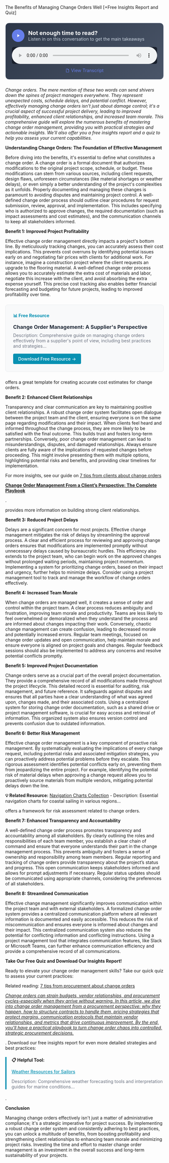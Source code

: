The Benefits of Managing Change Orders Well [+Free Insights Report and Quiz]


<div style="background: linear-gradient(135deg, #2D3748 0%, #4A5568 100%); padding: 20px; border-radius: 12px; margin: 24px 0; border: 1px solid #E2E8F0;">
  <div style="display: flex; align-items: center; gap: 12px; margin-bottom: 16px;">
    <div style="width: 40px; height: 40px; background: #667eea; border-radius: 50%; display: flex; align-items: center; justify-content: center;">
      <svg width="16" height="16" viewBox="0 0 24 24" fill="white">
        <path d="M8 5v14l11-7z"/>
      </svg>
    </div>
    <div>
      <h3 style="color: white; margin: 0; font-size: 18px; font-weight: bold;">Not enough time to read?</h3>
      <p style="color: #CBD5E0; margin: 0; font-size: 14px;">Listen in on this conversation to get the main takeaways</p>
    </div>
  </div>
  <audio controls style="width: 100%; background: #1A202C; border-radius: 6px;">
    <source src="/podcasts/audio/post-16.wav" type="audio/wav">
    Your browser does not support the audio element.
  </audio>
  <div style="margin-top: 12px; text-align: center;">
    <a href="/podcasts/transcripts/post-16-transcript.txt" 
       style="color: #667eea; text-decoration: none; font-size: 14px; display: inline-flex; align-items: center; gap: 4px;"
       target="_blank">
      <svg width="14" height="14" viewBox="0 0 24 24" fill="currentColor">
        <path d="M14,2H6A2,2 0 0,0 4,4V20A2,2 0 0,0 6,22H18A2,2 0 0,0 20,20V8L14,2M18,20H6V4H13V9H18V20Z"/>
      </svg>
      View Transcript
    </a>
  </div>
</div>

  <p><i>Change orders.  The mere mention of these two words can send shivers down the spines of project managers everywhere.  They represent unexpected costs, schedule delays, and potential conflict. However,  effectively managing change orders isn't just about damage control; it's a crucial aspect of successful project delivery, leading to improved profitability, enhanced client relationships, and increased team morale. This comprehensive guide will explore the numerous benefits of mastering change order management, providing you with practical strategies and actionable insights.  We'll also offer you a free insights report and a quiz to help you assess your current capabilities.</i></p>  <p><b>Understanding Change Orders: The Foundation of Effective Management</b></p>

<p>Before diving into the benefits, it's essential to define what constitutes a change order.  A change order is a formal document that authorizes modifications to the original project scope, schedule, or budget. These modifications can stem from various sources, including client requests, design flaws, unforeseen circumstances (like material shortages or weather delays), or even simply a better understanding of the project's complexities as it unfolds.  Properly documenting and managing these changes is paramount to avoiding disputes and maintaining project control.  A well-defined change order process should outline clear procedures for request submission, review, approval, and implementation.  This includes specifying who is authorized to approve changes, the required documentation (such as impact assessments and cost estimates), and the communication channels to keep all stakeholders informed.</p>  <p><b>Benefit 1: Improved Project Profitability</b></p>

<p>Effective change order management directly impacts a project's bottom line. By meticulously tracking changes, you can accurately assess their cost implications.  This prevents cost overruns by identifying potential issues early on and negotiating fair prices with clients for additional work.  For instance, imagine a construction project where the client requests an upgrade to the flooring material.  A well-defined change order process allows you to accurately estimate the extra cost of materials and labor, negotiate this increase with the client, and avoid absorbing the extra expense yourself.  This precise cost tracking also enables better financial forecasting and budgeting for future projects, leading to improved profitability over time.  <div style="background: #f8f9fa; border: 1px solid #e9ecef; border-radius: 8px; padding: 24px; margin: 24px 0;">
<h4 style="color: #0891b2; margin: 0 0 12px 0;">📊 Free Resource</h4>
<h3 style="margin: 0 0 8px 0;"><a href="/resources/change-order-management" style="color: #1f2937; text-decoration: none;">Change Order Management: A Supplier's Perspective</a></h3>
<p style="color: #6b7280; margin: 0 0 16px 0; font-size: 14px;">Description: Comprehensive guide on managing change orders effectively from a supplier's point of view, including best practices and strategies...</p>
<a href="/resources/change-order-management" style="background: #0891b2; color: white; padding: 8px 16px; border-radius: 4px; text-decoration: none; font-weight: 500; display: inline-block;">Download Free Resource →</a>
</div> offers a great template for creating accurate cost estimates for change orders.</p>  <p><b>Benefit 2: Enhanced Client Relationships</b></p>

<p>Transparency and clear communication are key to maintaining positive client relationships.  A robust change order system facilitates open dialogue between the project team and the client, ensuring everyone is on the same page regarding modifications and their impact.  When clients feel heard and informed throughout the change process, they are more likely to be satisfied with the final outcome.  This builds trust and fosters long-term partnerships.  Conversely, poor change order management can lead to misunderstandings, disputes, and damaged relationships.  Always ensure clients are fully aware of the implications of requested changes before proceeding.  This might involve presenting them with multiple options, highlighting potential risks and benefits, and providing clear timelines for implementation. <p>For more insights, see our guide on <a href="/posts/post-10">7 tips from clients about change orders  <p><b>Change Order Management From a Client’s Perspective: The Complete Playbook</b></p></a>.</p> provides more information on building strong client relationships.</p>  <p><b>Benefit 3: Reduced Project Delays</b></p>

<p>Delays are a significant concern for most projects. Effective change management mitigates the risk of delays by streamlining the approval process. A clear and efficient process for reviewing and approving change orders ensures that modifications are implemented promptly without unnecessary delays caused by bureaucratic hurdles.  This efficiency also extends to the project team, who can begin work on the approved changes without prolonged waiting periods, maintaining project momentum.  Implementing a system for prioritizing change orders, based on their impact and urgency, further helps to minimize delays.  Consider using a project management tool to track and manage the workflow of change orders effectively.</p>  <p><b>Benefit 4: Increased Team Morale</b></p>

<p>When change orders are managed well, it creates a sense of order and control within the project team.  A clear process reduces ambiguity and frustration, improving team morale and productivity.  Teams are less likely to feel overwhelmed or demoralized when they understand the process and are informed about changes impacting their work.  Conversely, chaotic change management can create confusion, leading to decreased morale and potentially increased errors.  Regular team meetings, focused on change order updates and open communication, help maintain morale and ensure everyone is aligned on project goals and changes. Regular feedback sessions should also be implemented to address any concerns and resolve potential conflicts promptly.</p>  <p><b>Benefit 5: Improved Project Documentation</b></p>

<p>Change orders serve as a crucial part of the overall project documentation. They provide a comprehensive record of all modifications made throughout the project lifecycle.  This detailed record is essential for auditing, risk management, and future reference.  It safeguards against disputes and ensures that all parties have a clear understanding of what was agreed upon, changes made, and their associated costs.  Using a centralized system for storing change order documentation, such as a shared drive or project management software, is crucial for easy access and retrieval of information. This organized system also ensures version control and prevents confusion due to outdated information.</p>  <p><b>Benefit 6: Better Risk Management</b></p>

<p>Effective change order management is a key component of proactive risk management. By systematically evaluating the implications of every change request, including potential risks and associated mitigation strategies, you can proactively address potential problems before they escalate.  This rigorous assessment identifies potential conflicts early on, preventing them from jeopardizing the entire project. For example, identifying the potential risk of material delays when approving a change request allows you to proactively source materials from multiple vendors, mitigating potential delays down the line.  <p><b>💡 Related Resource:</b> <a href="/resources/navigation-charts">Navigation Charts Collection</a> - Description: Essential navigation charts for coastal sailing in various regions...</p> offers a framework for risk assessment related to change orders.</p>  <p><b>Benefit 7: Enhanced Transparency and Accountability</b></p>

<p>A well-defined change order process promotes transparency and accountability among all stakeholders. By clearly outlining the roles and responsibilities of each team member, you establish a clear chain of command and ensure that everyone understands their part in the change management process.  This prevents ambiguity and fosters a sense of ownership and responsibility among team members.  Regular reporting and tracking of change orders provide transparency about the project’s status and progress.  This open communication keeps stakeholders informed and allows for prompt adjustments if necessary.  Regular status updates should be communicated using appropriate channels, considering the preferences of all stakeholders.</p>  <p><b>Benefit 8: Streamlined Communication</b></p>

<p>Effective change management significantly improves communication within the project team and with external stakeholders.  A formalized change order system provides a centralized communication platform where all relevant information is documented and easily accessible.  This reduces the risk of miscommunication and ensures everyone is informed about changes and their impact.  This centralized communication system also reduces the potential for conflicting information and conflicting instructions.  Using a project management tool that integrates communication features, like Slack or Microsoft Teams, can further enhance communication efficiency and provide a comprehensive record of all communications.</p>  <p><b>Take Our Free Quiz and Download Our Insights Report!</b></p>

<p>Ready to elevate your change order management skills? Take our quick quiz to assess your current practices: <p>Related reading: <a href="/posts/post-11">7 tips from procurement about change orders  <p><i>Change orders can strain budgets, vendor relationships, and procurement cycles-especially when they arrive without warning. In this article, we dive into change order management from a procurement perspective: why they happen, how to structure contracts to handle them, pricing strategies that protect margins, communication protocols that maintain vendor relationships, and metrics that drive continuous improvement. By the end, you'll have a practical playbook to turn change order chaos into controlled, strategic procurement decisions.</i></p></a></p>.  Download our free insights report for even more detailed strategies and best practices: 
<div style="border-left: 4px solid #0891b2; padding-left: 16px; margin: 20px 0;">
<p><b>📋 Helpful Tool:</b></p>
<p><a href="/resources/weather-resources" style="color: #0891b2; font-weight: 500;">Weather Resources for Sailors</a></p>
<p style="font-size: 14px; color: #6b7280;">Description: Comprehensive weather forecasting tools and interpretation guides for marine conditions...</p>
</div>.</p>  <p><b>Conclusion</b></p>

<p>Managing change orders effectively isn't just a matter of administrative compliance; it's a strategic imperative for project success.  By implementing a robust change order system and consistently adhering to best practices, you can unlock a multitude of benefits, from boosting profitability and strengthening client relationships to enhancing team morale and minimizing project risks.  Investing the time and effort to master change order management is an investment in the overall success and long-term sustainability of your projects.</p>